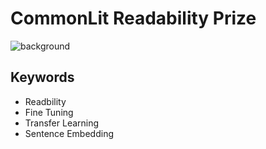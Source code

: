 # CommonLit Readability Prize

![background](https://user-images.githubusercontent.com/17187586/117848267-1c1b1780-b2be-11eb-8035-6fbd4e081d09.png)

## Keywords

- Readbility
- Fine Tuning
- Transfer Learning
- Sentence Embedding
